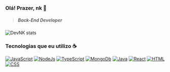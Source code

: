 
### Olá! Prazer, nk 👋

> ##### Back-End Developer


![DevNK stats](https://github-readme-stats.vercel.app/api?username=nkdevz&show_icons=true&theme=dracula)

### Tecnologias que eu utilizo ☕

[![JavaScript](https://img.shields.io/badge/JavaScript-F7DF1E?style=for-the-badge&logo=javascript&logoColor=black)](https://https://www.javascript.com)
[![NodeJs](https://img.shields.io/badge/Node.js-43853D?style=for-the-badge&logo=node.js&logoColor=white)](https://nodejs.org)
[![TypeScript](https://img.shields.io/badge/TypeScript-007ACC?style=for-the-badge&logo=typescript&logoColor=white)](https://www.typescriptlang.org)
[![MongoDb](https://img.shields.io/badge/MongoDB-4EA94B?style=for-the-badge&logo=mongodb&logoColor=white)](https://mongodb.com)
[![Java](https://img.shields.io/badge/Java-ED8B00?style=for-the-badge&logo=java&logoColor=white)](https://java.com)
[![React](https://img.shields.io/badge/React-20232A?style=for-the-badge&logo=react&logoColor=61DAFB)](https://reactjs.org)
[![HTML](https://img.shields.io/badge/HTML5-E34F26?style=for-the-badge&logo=html5&logoColor=white)](https://developer.mozilla.org/en-US/docs/Web/HTML)
[![CSS](https://img.shields.io/badge/CSS3-1572B6?style=for-the-badge&logo=css3&logoColor=white)](https://developer.mozilla.org/en-US/docs/web/CSS)
